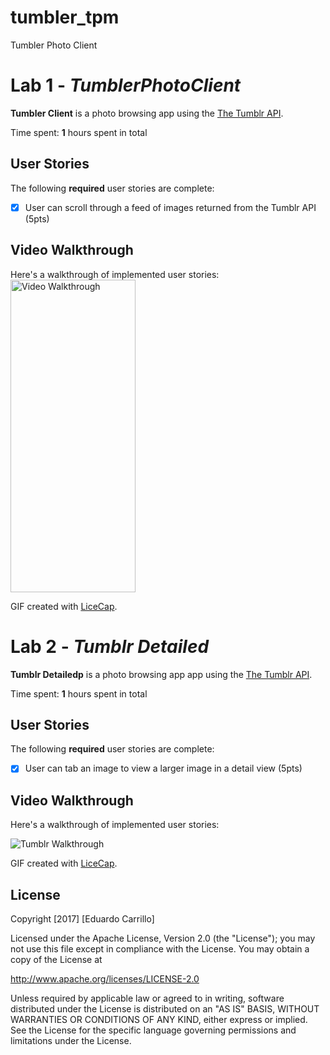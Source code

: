 # tumbler_tpm
Tumbler Photo Client
# Lab 1 - *TumblerPhotoClient*

**Tumbler Client** is a photo browsing app using the [The Tumblr API](https://www.tumblr.com/docs/en/api/v2#posts).

Time spent: **1** hours spent in total

## User Stories

The following **required** user stories are complete:

- [x] User can scroll through a feed of images returned from the Tumblr API (5pts)

## Video Walkthrough

Here's a walkthrough of implemented user stories:
<img src='https://i.imgur.com/vBuJ77X.gif' title='Tumblr Walkthrough' width='200' height='500' alt='Video Walkthrough' />

GIF created with [LiceCap](http://www.cockos.com/licecap/).


# Lab 2 - *Tumblr Detailed*

**Tumblr Detailedp** is a photo browsing app app using the [The Tumblr API](https://www.tumblr.com/docs/en/api/v2#posts).

Time spent: **1** hours spent in total

## User Stories

The following **required** user stories are complete:

- [x] User can tab an image to view a larger image in a detail view (5pts)

## Video Walkthrough

Here's a walkthrough of implemented user stories:

<img src='https://i.imgur.com/M8NQGaM.gif' title='Tumblr Walkthrough'  alt='Tumblr Walkthrough' />

GIF created with [LiceCap](http://www.cockos.com/licecap/).

## License

Copyright [2017] [Eduardo Carrillo]

Licensed under the Apache License, Version 2.0 (the "License");
you may not use this file except in compliance with the License.
You may obtain a copy of the License at

http://www.apache.org/licenses/LICENSE-2.0

Unless required by applicable law or agreed to in writing, software
distributed under the License is distributed on an "AS IS" BASIS,
WITHOUT WARRANTIES OR CONDITIONS OF ANY KIND, either express or implied.
See the License for the specific language governing permissions and
limitations under the License.



    
   
